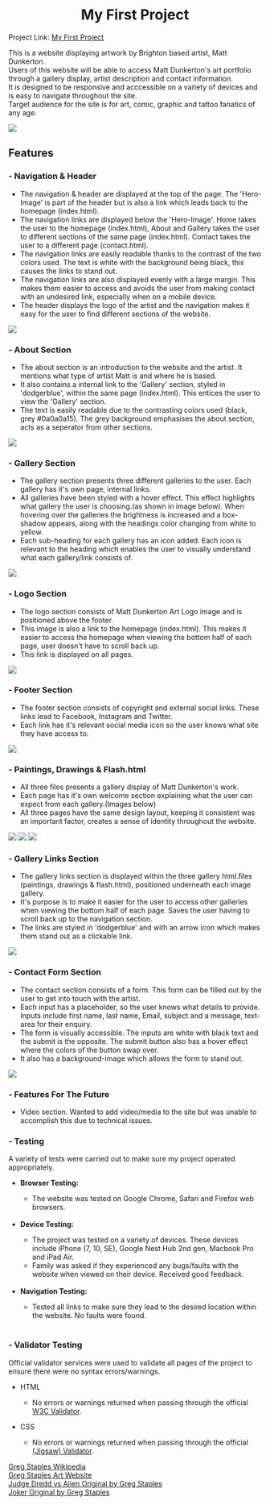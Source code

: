 <h1 align="center">My First Project</h1>
Project Link: <a href="https://mattdunks94.github.io/my-first-project/index.html">My First Project</a>
<p>This is a website displaying artwork by Brighton based artist, Matt Dunkerton.<br>
Users of this website will be able to access Matt Dunkerton's art portfolio through a gallery display, artist description and contact information.<br>
It is designed to be responsive and acccessible on a variety of devices and is easy to navigate throughout the site.<br>
Target audience for the site is for art, comic, graphic and tattoo fanatics of any age.</p>

<img src="assets/images/readme-images/ami-responsive.png">

<h2>Features</h2>

### - Navigation & Header
<ul>
  <li>The navigation & header are displayed at the top of the page. The 'Hero-Image' is part of the header but is also a link which leads back to the homepage (index.html).</li>
  <li>The navigation links are displayed below the 'Hero-Image'. Home takes the user to the homepage (index.html), About and Gallery takes the user to different sections of the same page (index.html). Contact takes the user to a different page (contact.html).</li>
  <li>The navigation links are easily readable thanks to the contrast of the two colors used. The text is white with the background being black, this causes the links to stand out.</li>
  <li>The navigation links are also displayed evenly with a large margin. This makes them easier to access and avoids the user from making contact with an undesired link, especially when on a mobile device.</li>
  <li>The header displays the logo of the artist and the navigation makes it easy for the user to find different sections of the website.</li>
</ul>
<img src="assets/images/readme-images/header-nav.png">

### - About Section
<ul>
  <li>The about section is an introduction to the website and the artist. It mentions what type of artist Matt is and where he is based.</li> 
  <li>It also contains a internal link to the 'Gallery' section, styled in 'dodgerblue', within the same page (index.html). This entices the user to view the 'Gallery' section.</li>
  <li>The text is easily readable due to the contrasting colors used (black, grey #0a0a0a15). The grey background emphasises the about section, acts as a seperator from other sections.</li>
</ul>
<img src="assets/images/readme-images/about-section.png">

### - Gallery Section
<ul>
  <li>The gallery section presents three different galleries to the user. Each gallery has it's own page, internal links.</li>
  <li>All galleries have been styled with a hover effect. This effect highlights what gallery the user is choosing.(as shown in image below). When hovering over the galleries the brightness is increased and a box-shadow appears, along with the headings color changing from white to yellow.</li>
  <li>Each sub-heading for each gallery has an icon added. Each icon is relevant to the heading which enables the user to visually understand what each gallery/link consists of.</li>
</ul>
<img src="assets/images/readme-images/gallery-section.png">

### - Logo Section
<ul>
  <li>The logo section consists of Matt Dunkerton Art Logo image and is positioned above the footer.</li>
  <li>This image is also a link to the homepage (index.html). This makes it easier to access the homepage when viewing the bottom half of each page, user doesn't have to scroll back up.</li>
  <li>This link is displayed on all pages.</li>
</ul>
<img src="assets/images/readme-images/logo-section.png">

### - Footer Section
<ul>
  <li>The footer section consists of copyright and external social links. These links lead to Facebook, Instagram and Twitter.</li>
  <li>Each link has it's relevant social media icon so the user knows what site they have access to.</li>
</ul>
<img src="assets/images/readme-images/footer-section.png">

### - Paintings, Drawings & Flash.html 
<ul>
  <li>All three files presents a gallery display of Matt Dunkerton's work.</li>
  <li>Each page has it's own welcome section explaining what the user can expect from each gallery.(Images below)</li>
  <li>All three pages have the same design layout, keeping it consistent was an important factor, creates a sense of identity throughout the website.</li>
</ul>
<img src="assets/images/readme-images/paintings-gallery.png">
<img src="assets/images/readme-images/drawings-gallery.png">
<img src="assets/images/readme-images/tattoo-flash-gallery.png">

### - Gallery Links Section
<ul>
  <li>The gallery links section is displayed within the three gallery html.files (paintings, drawings & flash.html), positioned underneath each image gallery.</li>
  <li>It's purpose is to make it easier for the user to access other galleries when viewing the bottom half of each page. Saves the user having to scroll back up to the navigation section.</li>
  <li>The links are styled in 'dodgerblue' and with an arrow icon which makes them stand out as a clickable link.</li>
</ul>
<img src="assets/images/readme-images/gallery-links.png">

### - Contact Form Section
<ul>
  <li>The contact section consists of a form. This form can be filled out by the user to get into touch with the artist.</li>
  <li>Each input has a placeholder, so the user knows what details to provide. Inputs include first name, last name, Email, subject and a message, text-area for their enquiry.</li>
  <li>The form is visually accessible. The inputs are white with black text and the submit is the opposite. The submit button also has a hover effect where the colors of the button swap over.</li>
  <li>It also has a background-image which allows the form to stand out.</li>
</ul>
<img src="assets/images/readme-images/contact-form.png">

### - Features For The Future
<ul>
  <li>Video section. Wanted to add video/media to the site but was unable to accomplish this due to technical issues.</li>
</ul>

### - Testing
A variety of tests were carried out to make sure my project operated appropriately.
<ul>
  <li><strong>Browser Testing:</strong></li>
  <ul>
    <li>The website was tested on Google Chrome, Safari and Firefox web browsers.</li>
  </ul><br>
  <li><strong>Device Testing:</strong></li>
  <ul>
    <li>The project was tested on a variety of devices. These devices include iPhone (7, 10, SE), Google Nest Hub 2nd gen, Macbook Pro and iPad Air.</li>
    <li>Family was asked if they experienced any bugs/faults with the website when viewed on their device. Received good feedback.</li>
  </ul><br>
  <li><strong>Navigation Testing:</strong></li>
  <ul>
    <li>Tested all links to make sure they lead to the desired location within the website. No faults were found.</li>
  </ul><br>
</ul>

### - Validator Testing
Official validator services were used to validate all pages of the project to ensure there were no syntax errors/warnings. 
<ul>
  <li>HTML</li>
  <ul>
      <li>No errors or warnings returned when passing through the official <a href="https://validator.w3.org/nu/?doc=https%3A%2F%2Fmattdunks94.github.io%2Fmy-first-project%2F">W3C Validator</a>.</li>
  </ul>
</ul>

<ul>
  <li>CSS</li>
  <ul>
      <li>No errors or warnings returned when passing through the official <a href="https://jigsaw.w3.org/css-validator/validator?uri=https%3A%2F%2Fmattdunks94.github.io%2Fmy-first-project%2F&profile=css3svg&usermedium=all&warning=1&vextwarning=&lang=en">(Jigsaw) Validator</a>.</li>
  </ul>
</ul>
  
<a href="https://en.wikipedia.org/wiki/Greg_Staples">Greg Staples Wikipedia</a><br>
<a href=https://www.gregstaples.com>Greg Staples Art Website</a><br>
<a href="https://cafans.b-cdn.net/images/Category_4062/subcat_39924/1324.jpg">Judge Dredd vs Alien Original by Greg Staples</a><br>
<a href="https://www.instagram.com/p/BuWX9UCBY7R/">Joker Original by Greg Staples</a>
